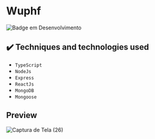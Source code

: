 # Wuphf
 
![Badge em Desenvolvimento](http://img.shields.io/static/v1?label=STATUS&message=EM%20DESENVOLVIMENTO&color=GREEN&style=for-the-badge)

## ✔️ Techniques and technologies used

- ``TypeScript``
- ``NodeJs``
- ``Express``
- ``ReactJs``
- ``MongoDB``
- ``Mongoose``

## Preview

![Captura de Tela (26)](https://user-images.githubusercontent.com/89431335/153100985-9a9c1c27-2764-4d2e-ad15-f87b0fe6e3ca.png)

